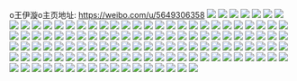 o王伊漩o主页地址: https://weibo.com/u/5649306358 
![](https://wx4.sinaimg.cn/mw2000/006ajUEuly1h3hahbwcyrj31o0280x6p.jpg) 
![](https://wx4.sinaimg.cn/mw2000/006ajUEuly1h3hah9zl0oj31o02801ky.jpg) 
![](https://wx4.sinaimg.cn/mw2000/006ajUEuly1ghzt5bu3afj32c03407wi.jpg) 
![](https://wx4.sinaimg.cn/mw2000/006ajUEuly1ghzt59xzn6j32c03407wi.jpg) 
![](https://wx4.sinaimg.cn/mw2000/006ajUEuly1gdog12dn53j31o01o0npe.jpg) 
![](https://wx4.sinaimg.cn/mw2000/006ajUEuly1gdog14s62cj32c02c0e81.jpg) 
![](https://wx4.sinaimg.cn/mw2000/006ajUEuly1gdog17a717j32c02c0b29.jpg) 
![](https://wx4.sinaimg.cn/mw2000/006ajUEuly1gd5cyztmbuj32801o0npe.jpg) 
![](https://wx4.sinaimg.cn/mw2000/006ajUEuly1gd5cye18kfj32801o0kjm.jpg) 
![](https://wx4.sinaimg.cn/mw2000/006ajUEuly1gd5cyu8lfqj32801o0npe.jpg) 
![](https://wx4.sinaimg.cn/mw2000/006ajUEuly1gd5cz7c32rj32c02c0npe.jpg) 
![](https://wx4.sinaimg.cn/mw2000/006ajUEuly1gd5cynzsk1j32yo280x6r.jpg) 
![](https://wx4.sinaimg.cn/mw2000/006ajUEuly1gd5czcm6kqj32c02c0b2a.jpg) 
![](https://wx4.sinaimg.cn/mw2000/006ajUEuly1gd5bv6kco5j3258258kjn.jpg) 
![](https://wx4.sinaimg.cn/mw2000/006ajUEuly1gd5bux18x8j3272272u0z.jpg) 
![](https://wx4.sinaimg.cn/mw2000/006ajUEuly1gd5bvfy9i5j32802801l0.jpg) 
![](https://wx4.sinaimg.cn/mw2000/006ajUEuly1gd5bvq810xj3280280u0z.jpg) 
![](https://wx4.sinaimg.cn/mw2000/006ajUEuly1gcuep0r765j31o01o0qv6.jpg) 
![](https://wx4.sinaimg.cn/mw2000/006ajUEuly1gcuepchy4sj31o01o0kjm.jpg) 
![](https://wx4.sinaimg.cn/mw2000/006ajUEuly1gbpvne6z08j3140140npd.jpg) 
![](https://wx4.sinaimg.cn/mw2000/006ajUEuly1gaycajd9lhj30u01s6gq7.jpg) 
![](https://wx4.sinaimg.cn/mw2000/006ajUEuly1gaycald2ujj31o01o0x6p.jpg) 
![](https://wx4.sinaimg.cn/mw2000/006ajUEuly1gan6jf8zh9j31o01o0hdt.jpg) 
![](https://wx4.sinaimg.cn/mw2000/006ajUEuly1gan6jsxg81j31o01o0hdt.jpg) 
![](https://wx4.sinaimg.cn/mw2000/006ajUEuly1gan6krv9qfj31o01o0x6p.jpg) 
![](https://wx4.sinaimg.cn/mw2000/006ajUEuly1gan6lo95puj31o01o0x6p.jpg) 
![](https://wx4.sinaimg.cn/mw2000/006ajUEuly1gan6mh5ro3j31o01o0kjl.jpg) 
![](https://wx4.sinaimg.cn/mw2000/006ajUEuly1gan6mraoihj31o01o0kjl.jpg) 
![](https://wx4.sinaimg.cn/mw2000/006ajUEuly1ga3lsdz6m0j32801o0qv5.jpg) 
![](https://wx4.sinaimg.cn/mw2000/006ajUEuly1ga3lsky8fzj32801o07wi.jpg) 
![](https://wx4.sinaimg.cn/mw2000/006ajUEuly1ga3lsh9kvmj32801o04qq.jpg) 
![](https://wx4.sinaimg.cn/mw2000/006ajUEuly1ga3lyvy9ayj32801o0b2a.jpg) 
![](https://wx4.sinaimg.cn/mw2000/006ajUEuly1ga3lsbkidjj31nl1it7wh.jpg) 
![](https://wx4.sinaimg.cn/mw2000/006ajUEuly1ga3lsnhl3tj31o01m47wh.jpg) 
![](https://wx4.sinaimg.cn/mw2000/006ajUEuly1g9ie51hpnfj30ru15q1d5.jpg) 
![](https://wx4.sinaimg.cn/mw2000/006ajUEuly1g9ie50atbyj30ru15qttx.jpg) 
![](https://wx4.sinaimg.cn/mw2000/006ajUEuly1g851r4deu0j32c02c0b2b.jpg) 
![](https://wx4.sinaimg.cn/mw2000/006ajUEuly1g851rawrj3j32c02c0u0y.jpg) 
![](https://wx4.sinaimg.cn/mw2000/006ajUEuly1g851rh5j0sj32c02c0x6q.jpg) 
![](https://wx4.sinaimg.cn/mw2000/006ajUEuly1g851rmp47ij32c02c0npe.jpg) 
![](https://wx4.sinaimg.cn/mw2000/006ajUEuly1g851rt3y0qj32c02c0qv6.jpg) 
![](https://wx4.sinaimg.cn/mw2000/006ajUEuly1g7otaf73ekj32801o0e82.jpg) 
![](https://wx4.sinaimg.cn/mw2000/006ajUEuly1g7hbb00q8bj33402c0e81.jpg) 
![](https://wx4.sinaimg.cn/mw2000/006ajUEuly1g7fxi81bj1j32yo2yo4qr.jpg) 
![](https://wx4.sinaimg.cn/mw2000/006ajUEuly1g7fxj4tbihj32yo2yob2e.jpg) 
![](https://wx4.sinaimg.cn/mw2000/006ajUEuly1g7e821hfnjj31ji1jiqu6.jpg) 
![](https://wx4.sinaimg.cn/mw2000/006ajUEuly1g70hmhozj6j30ru1joaz0.jpg) 
![](https://wx4.sinaimg.cn/mw2000/006ajUEuly1g70hn6n9kmj30ru1lzwz2.jpg) 
![](https://wx4.sinaimg.cn/mw2000/006ajUEuly1g6z9pdgs0zj31o0280kjm.jpg) 
![](https://wx4.sinaimg.cn/mw2000/006ajUEuly1g6z9piojf9j32c02c07wh.jpg) 
![](https://wx4.sinaimg.cn/mw2000/006ajUEuly1g6z9prmxm1j32801o0hdu.jpg) 
![](https://wx4.sinaimg.cn/mw2000/006ajUEuly1g6z9p1794aj33402c01kx.jpg) 
![](https://wx4.sinaimg.cn/mw2000/006ajUEuly1g6z9qb0ey7j32c02c0kjl.jpg) 
![](https://wx4.sinaimg.cn/mw2000/006ajUEuly1g6z9nonx77j33402c0k8u.jpg) 
![](https://wx4.sinaimg.cn/mw2000/006ajUEuly1g6ul2nrtswj32c02c0x2n.jpg) 
![](https://wx4.sinaimg.cn/mw2000/006ajUEuly1g6ul2k8l6jj32c03407wj.jpg) 
![](https://wx4.sinaimg.cn/mw2000/006ajUEuly1g6ul2bgebpj32c02c04qp.jpg) 
![](https://wx4.sinaimg.cn/mw2000/006ajUEuly1g6ul2t2oxyj32c02c01kx.jpg) 
![](https://wx4.sinaimg.cn/mw2000/006ajUEuly1g6sfyy7tr2j31hc1z4npd.jpg) 
![](https://wx4.sinaimg.cn/mw2000/006ajUEuly1g6q6mqxdmrj31sc1sctup.jpg) 
![](https://wx4.sinaimg.cn/mw2000/006ajUEuly1g6q6mvsqlrj31sc1sc1fj.jpg) 
![](https://wx4.sinaimg.cn/mw2000/006ajUEuly1g6q6oe8hgnj31sc1scnpd.jpg) 
![](https://wx4.sinaimg.cn/mw2000/006ajUEuly1g6me233v3dj30yi0yigwg.jpg) 
![](https://wx4.sinaimg.cn/mw2000/006ajUEuly1g6kbtu7ekvj31hc1z4b2a.jpg) 
![](https://wx4.sinaimg.cn/mw2000/006ajUEuly1g6kbtxlyz5j31hc1z4e82.jpg) 
![](https://wx4.sinaimg.cn/mw2000/006ajUEuly1g6kbtqq45mj31hc1z4e82.jpg) 
![](https://wx4.sinaimg.cn/mw2000/006ajUEuly1g6k5a7b3wyj31hc1z4qv5.jpg) 
![](https://wx4.sinaimg.cn/mw2000/006ajUEuly1g6k5a6m5p0j31hc1z4x6p.jpg) 
![](https://wx4.sinaimg.cn/mw2000/006ajUEuly1g6k5a817xxj31hc1z4qv5.jpg) 
![](https://wx4.sinaimg.cn/mw2000/006ajUEuly1g6k5a8o6d4j31z41hckjl.jpg) 
![](https://wx4.sinaimg.cn/mw2000/006ajUEuly1g6k5a9blshj31z41hcnpd.jpg) 
![](https://wx4.sinaimg.cn/mw2000/006ajUEuly1g6k5aad0m3j31z41hc4qq.jpg) 
![](https://wx4.sinaimg.cn/mw2000/006ajUEuly1g6k5ab53vxj31z41hcu0x.jpg) 
![](https://wx4.sinaimg.cn/mw2000/006ajUEuly1g6k5aby0m3j31z41hcx6p.jpg) 
![](https://wx4.sinaimg.cn/mw2000/006ajUEuly1g6k5ajoznuj31hc1z4e82.jpg) 
![](https://wx4.sinaimg.cn/mw2000/006ajUEuly1g6476lstctj31z41hc4qq.jpg) 
![](https://wx4.sinaimg.cn/mw2000/006ajUEuly1g6476xv5i6j31z41hc4qq.jpg) 
![](https://wx4.sinaimg.cn/mw2000/006ajUEuly1g646l021h8j31hc1z4hdu.jpg) 
![](https://wx4.sinaimg.cn/mw2000/006ajUEuly1g646le2w0zj31hc1z4hdu.jpg) 
![](https://wx4.sinaimg.cn/mw2000/006ajUEuly1g646lsfs02j31hc1z4e82.jpg) 
![](https://wx4.sinaimg.cn/mw2000/006ajUEuly1g5jxm8qp1wj31hc0p97ik.jpg) 
![](https://wx4.sinaimg.cn/mw2000/006ajUEuly1g5d9mtty1sj32c02c0h8c.jpg) 
![](https://wx4.sinaimg.cn/mw2000/006ajUEuly1g5d9mvcfr7j32c02c04qp.jpg) 
![](https://wx4.sinaimg.cn/mw2000/006ajUEuly1g5d9my6jvtj32c02c0b1a.jpg) 
![](https://wx4.sinaimg.cn/mw2000/006ajUEuly1g5d9napf1sj32c02c0asc.jpg) 
![](https://wx4.sinaimg.cn/mw2000/006ajUEuly1g5d9nbqwmvj32c02c0gvw.jpg) 
![](https://wx4.sinaimg.cn/mw2000/006ajUEuly1g5d9ne5f2vj32c02c07wh.jpg) 
![](https://wx4.sinaimg.cn/mw2000/006ajUEuly1g4zj1vrdu2j30u00u0gra.jpg) 
![](https://wx4.sinaimg.cn/mw2000/006ajUEuly1g4zj1vgp8oj30u00u0tep.jpg) 
![](https://wx4.sinaimg.cn/mw2000/006ajUEuly1g4o6xcfya7j30u015oduv.jpg) 
![](https://wx4.sinaimg.cn/mw2000/006ajUEuly1g4o6xcv51qj30u016b4cz.jpg) 
![](https://wx4.sinaimg.cn/mw2000/006ajUEuly1g4o6xdc8ouj30u015hwsl.jpg) 
![](https://wx4.sinaimg.cn/mw2000/006ajUEuly1g4o6xe5yvfj30ru1joazc.jpg) 
![](https://wx4.sinaimg.cn/mw2000/006ajUEuly1g4o6xergw3j30ru1joqr8.jpg) 
![](https://wx4.sinaimg.cn/mw2000/006ajUEuly1g4o6xf8gj9j30ru15qds8.jpg) 
![](https://wx4.sinaimg.cn/mw2000/006ajUEuly1g4iv36g4t0j31z41hcqv5.jpg) 
![](https://wx4.sinaimg.cn/mw2000/006ajUEuly1g4iv3alnk9j31z41hc4qq.jpg) 
![](https://wx4.sinaimg.cn/mw2000/006ajUEuly1g4iv3d4c7vj31z41hcb2a.jpg) 
![](https://wx4.sinaimg.cn/mw2000/006ajUEuly1g4iv3esvvwj31z41hc1ky.jpg) 
![](https://wx4.sinaimg.cn/mw2000/006ajUEuly1g4iv3ivxi2j32c02c04qp.jpg) 
![](https://wx4.sinaimg.cn/mw2000/006ajUEuly1g4iv3fuqhtj31hc1z41ky.jpg) 
![](https://wx4.sinaimg.cn/mw2000/006ajUEuly1g4iv3h0hfej31z41hcx6p.jpg) 
![](https://wx4.sinaimg.cn/mw2000/006ajUEuly1g4iv3hi7grj318g0xcwwg.jpg) 
![](https://wx4.sinaimg.cn/mw2000/006ajUEuly1g4iv3hwe93j318g0xctr1.jpg) 
![](https://wx4.sinaimg.cn/mw2000/006ajUEuly1g4i44q6ii4j30tz0z1q6i.jpg) 
![](https://wx4.sinaimg.cn/mw2000/006ajUEuly1fzc8wg6mqrj30u0140dl0.jpg) 
![](https://wx4.sinaimg.cn/mw2000/006ajUEuly1fzc8wi07i4j31400u0n32.jpg) 
![](https://wx4.sinaimg.cn/mw2000/006ajUEuly1fw6dguw5uyj30qo3ul4qp.jpg) 
![](https://wx4.sinaimg.cn/mw2000/006ajUEuly1fw6dh3pngkj30qo2yrdw6.jpg) 
![](https://wx4.sinaimg.cn/mw2000/006ajUEuly1fw6dhgl4mpj30qo5v7hdt.jpg) 
![](https://wx4.sinaimg.cn/mw2000/006ajUEuly1fstzdnxyauj30qo0zk793.jpg) 
![](https://wx4.sinaimg.cn/mw2000/006ajUEuly1fstzdorvoaj30qo0zkwhk.jpg) 
![](https://wx4.sinaimg.cn/mw2000/006ajUEuly1fstzdpfkbtj30qo0zkwhc.jpg) 
![](https://wx4.sinaimg.cn/mw2000/006ajUEuly1frzjrlqig1j30zk0qotc3.jpg) 
![](https://wx4.sinaimg.cn/mw2000/006ajUEuly1frzjrn885qj30zk0qon0r.jpg) 
![](https://wx4.sinaimg.cn/mw2000/006ajUEuly1frzjrobxq0j30zk0qojun.jpg) 
![](https://wx4.sinaimg.cn/mw2000/006ajUEugy1fqffiz8qysj31371hcqlj.jpg) 
![](https://wx4.sinaimg.cn/mw2000/006ajUEugy1fq52gjexj4j30k00k0jux.jpg) 
![](https://wx4.sinaimg.cn/mw2000/006ajUEugy1fq52gk0sl9j30k00k03z7.jpg) 
![](https://wx4.sinaimg.cn/mw2000/006ajUEuly1fq07v0ebmpj30u0140nmp.jpg) 
![](https://wx4.sinaimg.cn/mw2000/006ajUEuly1fq07v2xql8j30u0140x46.jpg) 
![](https://wx4.sinaimg.cn/mw2000/006ajUEuly1fpxdxodtdaj31400u0h94.jpg) 
![](https://wx4.sinaimg.cn/mw2000/006ajUEuly1fpxdxqmje1j31400u07tu.jpg) 
![](https://wx4.sinaimg.cn/mw2000/006ajUEuly1fpxdxshg71j31400u0quk.jpg) 
